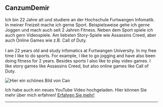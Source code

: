 ## **CanzumDemir**
Ich bin 22 Jahre alt und studiere an der Hochschule Furtwangen Infomatik.
In meiner Freizeit mache ich gerne Sport. Beispielsweise gehe ich gerne Joggen und mach auch seit 2 Jahren Fitness.
Neben dem Sport spiele ich auch gern Videospiele. Am liebsten Story-Spiele wie Assassins Creed, aber auch Online Games wie z.B. Call of Duty.
<br>
<br>
I am 22 years old and study infomatics at Furtwangen University. In my free time I like to do sports. For example, I like to go jogging and have also been doing fitness for 2 years. Besides sports I also like to play video games. I like story games like Assassins Creed, but also online games like Call of Duty.

![Hier ein schönes Bild von Can](https://playplex.mtvnimages.com/uri/mgid:arc:content:nick.intl:e791e137-69ac-4ff2-b3a6-20eb266b6c6f?stage=live&ep=nick.de)

Ich habe auch ein neues YouTube Video hochgeladen.
Hier können Sie mehr über mich erfahren!
[Erfahren Sie mehr!](https://www.youtube.com/@fatte9790)

---

